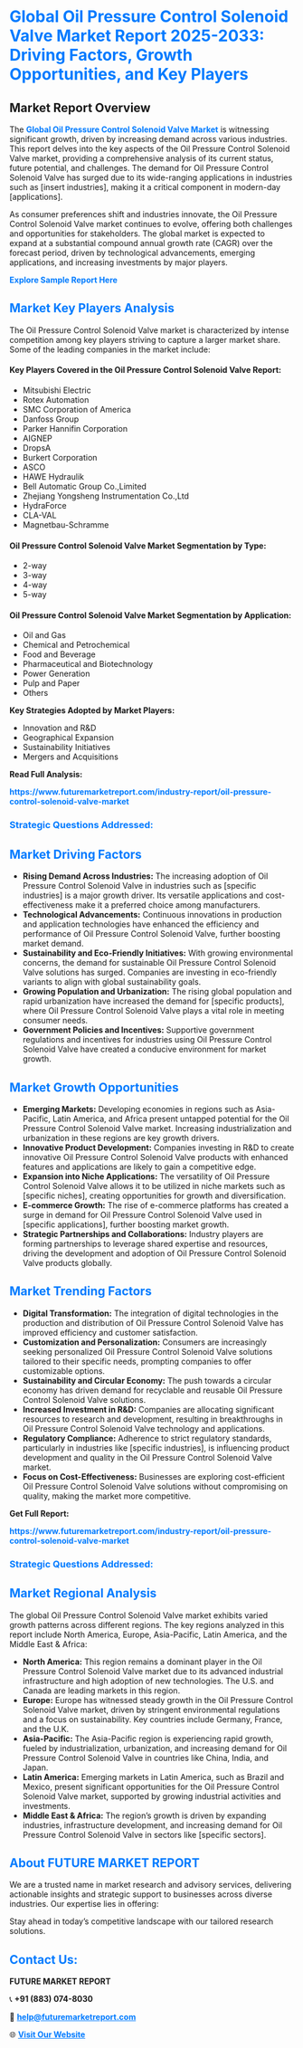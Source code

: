 <h1 style="color: #007BFF;">Global Oil Pressure Control Solenoid Valve Market Report 2025-2033: Driving Factors, Growth Opportunities, and Key Players</h1>

<section id="overview">
<h2>Market Report Overview</h2>
<p>The <a href="https://www.futuremarketreport.com/industry-report/oil-pressure-control-solenoid-valve-market" style="color: #007BFF; text-decoration: none;"><strong>Global Oil Pressure Control Solenoid Valve Market</strong></a> is witnessing significant growth, driven by increasing demand across various industries. This report delves into the key aspects of the Oil Pressure Control Solenoid Valve market, providing a comprehensive analysis of its current status, future potential, and challenges. The demand for Oil Pressure Control Solenoid Valve has surged due to its wide-ranging applications in industries such as [insert industries], making it a critical component in modern-day [applications].</p>
<p>As consumer preferences shift and industries innovate, the Oil Pressure Control Solenoid Valve market continues to evolve, offering both challenges and opportunities for stakeholders. The global market is expected to expand at a substantial compound annual growth rate (CAGR) over the forecast period, driven by technological advancements, emerging applications, and increasing investments by major players.</p>
</section>

<section id="overview">
<p><a href="https://www.futuremarketreport.com/request-sample/reportId=92003" style="color: #007BFF; text-decoration: none;"><strong>Explore Sample Report Here</strong></a></p>
</section>

<section id="key-players">
<h2 style="color: #007BFF;">Market Key Players Analysis</h2>
<p>The Oil Pressure Control Solenoid Valve market is characterized by intense competition among key players striving to capture a larger market share. Some of the leading companies in the market include:</p>
<h4>Key Players Covered in the Oil Pressure Control Solenoid Valve Report:</h4>
<ul><li>Mitsubishi Electric</li><li>Rotex Automation</li><li>SMC Corporation of America</li><li>Danfoss Group</li><li>Parker Hannifin Corporation</li><li>AIGNEP</li><li>DropsA</li><li>Burkert Corporation</li><li>ASCO</li><li>HAWE Hydraulik</li><li>Bell Automatic Group Co.,Limited</li><li>Zhejiang Yongsheng Instrumentation Co.,Ltd</li><li>HydraForce</li><li>CLA-VAL</li><li>Magnetbau-Schramme</li></ul>
<h4>Oil Pressure Control Solenoid Valve Market Segmentation by Type:</h4>
<ul><li>2-way</li><li>3-way</li><li>4-way</li><li>5-way</li></ul>

<h4>Oil Pressure Control Solenoid Valve Market Segmentation by Application:</h4>
<ul><li>Oil and Gas</li><li>Chemical and Petrochemical</li><li>Food and Beverage</li><li>Pharmaceutical and Biotechnology</li><li>Power Generation</li><li>Pulp and Paper</li><li>Others</li></ul>
<p><strong>Key Strategies Adopted by Market Players:</strong></p>
<ul>
<li>Innovation and R&D</li>
<li>Geographical Expansion</li>
<li>Sustainability Initiatives</li>
<li>Mergers and Acquisitions</li>
</ul>
</section>

<section>
<p><strong>Read Full Analysis: </strong></p><a href="https://www.futuremarketreport.com/industry-report/oil-pressure-control-solenoid-valve-market" style="color: #007BFF; text-decoration: none;"><strong>https://www.futuremarketreport.com/industry-report/oil-pressure-control-solenoid-valve-market</strong></a>
<h3 style="color: #007BFF;">Strategic Questions Addressed:</h3>
</section>

<section id="driving-factors">
<h2 style="color: #007BFF;">Market Driving Factors</h2>
<ul>
<li><strong>Rising Demand Across Industries:</strong> The increasing adoption of Oil Pressure Control Solenoid Valve in industries such as [specific industries] is a major growth driver. Its versatile applications and cost-effectiveness make it a preferred choice among manufacturers.</li>
<li><strong>Technological Advancements:</strong> Continuous innovations in production and application technologies have enhanced the efficiency and performance of Oil Pressure Control Solenoid Valve, further boosting market demand.</li>
<li><strong>Sustainability and Eco-Friendly Initiatives:</strong> With growing environmental concerns, the demand for sustainable Oil Pressure Control Solenoid Valve solutions has surged. Companies are investing in eco-friendly variants to align with global sustainability goals.</li>
<li><strong>Growing Population and Urbanization:</strong> The rising global population and rapid urbanization have increased the demand for [specific products], where Oil Pressure Control Solenoid Valve plays a vital role in meeting consumer needs.</li>
<li><strong>Government Policies and Incentives:</strong> Supportive government regulations and incentives for industries using Oil Pressure Control Solenoid Valve have created a conducive environment for market growth.</li>
</ul>
</section>

<section id="growth-opportunities">
<h2 style="color: #007BFF;">Market Growth Opportunities</h2>
<ul>
<li><strong>Emerging Markets:</strong> Developing economies in regions such as Asia-Pacific, Latin America, and Africa present untapped potential for the Oil Pressure Control Solenoid Valve market. Increasing industrialization and urbanization in these regions are key growth drivers.</li>
<li><strong>Innovative Product Development:</strong> Companies investing in R&D to create innovative Oil Pressure Control Solenoid Valve products with enhanced features and applications are likely to gain a competitive edge.</li>
<li><strong>Expansion into Niche Applications:</strong> The versatility of Oil Pressure Control Solenoid Valve allows it to be utilized in niche markets such as [specific niches], creating opportunities for growth and diversification.</li>
<li><strong>E-commerce Growth:</strong> The rise of e-commerce platforms has created a surge in demand for Oil Pressure Control Solenoid Valve used in [specific applications], further boosting market growth.</li>
<li><strong>Strategic Partnerships and Collaborations:</strong> Industry players are forming partnerships to leverage shared expertise and resources, driving the development and adoption of Oil Pressure Control Solenoid Valve products globally.</li>
</ul>
</section>

<section id="trending-factors">
<h2 style="color: #007BFF;">Market Trending Factors</h2>
<ul>
<li><strong>Digital Transformation:</strong> The integration of digital technologies in the production and distribution of Oil Pressure Control Solenoid Valve has improved efficiency and customer satisfaction.</li>
<li><strong>Customization and Personalization:</strong> Consumers are increasingly seeking personalized Oil Pressure Control Solenoid Valve solutions tailored to their specific needs, prompting companies to offer customizable options.</li>
<li><strong>Sustainability and Circular Economy:</strong> The push towards a circular economy has driven demand for recyclable and reusable Oil Pressure Control Solenoid Valve solutions.</li>
<li><strong>Increased Investment in R&D:</strong> Companies are allocating significant resources to research and development, resulting in breakthroughs in Oil Pressure Control Solenoid Valve technology and applications.</li>
<li><strong>Regulatory Compliance:</strong> Adherence to strict regulatory standards, particularly in industries like [specific industries], is influencing product development and quality in the Oil Pressure Control Solenoid Valve market.</li>
<li><strong>Focus on Cost-Effectiveness:</strong> Businesses are exploring cost-efficient Oil Pressure Control Solenoid Valve solutions without compromising on quality, making the market more competitive.</li>
</ul>
</section>

<section>
<p><strong>Get Full Report: </strong></p><a href="https://www.futuremarketreport.com/industry-report/oil-pressure-control-solenoid-valve-market" style="color: #007BFF; text-decoration: none;"><strong>https://www.futuremarketreport.com/industry-report/oil-pressure-control-solenoid-valve-market</strong></a>
<h3 style="color: #007BFF;">Strategic Questions Addressed:</h3>
</section>


<section id="regional-analysis">
<h2 style="color: #007BFF;">Market Regional Analysis</h2>
<p>The global Oil Pressure Control Solenoid Valve market exhibits varied growth patterns across different regions. The key regions analyzed in this report include North America, Europe, Asia-Pacific, Latin America, and the Middle East & Africa:</p>
<ul>
<li><strong>North America:</strong> This region remains a dominant player in the Oil Pressure Control Solenoid Valve market due to its advanced industrial infrastructure and high adoption of new technologies. The U.S. and Canada are leading markets in this region.</li>
<li><strong>Europe:</strong> Europe has witnessed steady growth in the Oil Pressure Control Solenoid Valve market, driven by stringent environmental regulations and a focus on sustainability. Key countries include Germany, France, and the U.K.</li>
<li><strong>Asia-Pacific:</strong> The Asia-Pacific region is experiencing rapid growth, fueled by industrialization, urbanization, and increasing demand for Oil Pressure Control Solenoid Valve in countries like China, India, and Japan.</li>
<li><strong>Latin America:</strong> Emerging markets in Latin America, such as Brazil and Mexico, present significant opportunities for the Oil Pressure Control Solenoid Valve market, supported by growing industrial activities and investments.</li>
<li><strong>Middle East & Africa:</strong> The region’s growth is driven by expanding industries, infrastructure development, and increasing demand for Oil Pressure Control Solenoid Valve in sectors like [specific sectors].</li>
</ul>
</section>

<footer>
<h2 style="color: #007BFF;">About FUTURE MARKET REPORT</h2>
<p>We are a trusted name in market research and advisory services, delivering actionable insights and strategic support to businesses across diverse industries. Our expertise lies in offering:</p>

<p>Stay ahead in today’s competitive landscape with our tailored research solutions.</p>

<h2 style="color: #007BFF;">Contact Us:</h2>
<p><strong>FUTURE MARKET REPORT</strong></p>
<p>📞 <strong>+91 (883) 074-8030</strong></p>
<p>📧 <strong><a href="mailto:help@futuremarketreport.com" style="color: #007BFF;">help@futuremarketreport.com</a></strong></p>
<p>🌐 <strong><a href="https://www.futuremarketreport.com/" style="color: #007BFF;">Visit Our Website</a></strong></p>
</footer>